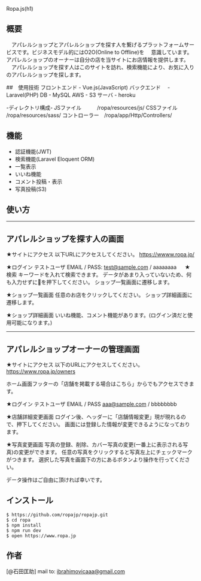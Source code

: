 Ropa.js(h1)
 
## 概要
　アパレルショップとアパレルショップを探す人を繋げるプラットフォームサービスです。ビジネスモデル的にはO2O(Online to Offline)を
　意識しています。アパレルショップのオーナーは自分の店を当サイトにお店情報を提供します。
　アパレルショップを探す人はこのサイトを訪れ、検索機能により、お気に入りのアパレルショップを探します。


##　使用技術
 フロントエンド - Vue.js(JavaScript)
 バックエンド　 - Laravel(PHP)
 DB           - MySQL
 AWS          - S3
 サーバ        - heroku
 
 -ディレクトリ構成- 
 JSファイル　　　/ropa/resources/js/
 CSSファイル　　 /ropa/resources/sass/
 コントローラー　/ropa/app/Http/Controllers/

## 機能 
- 認証機能(JWT)
- 検索機能(Laravel Eloquent ORM)
- 一覧表示
- いいね機能
- コメント投稿・表示
- 写真投稿(S3)


## 使い方

-----------------------------
 アパレルショップを探す人の画面
-----------------------------
 ★サイトにアクセス 
 以下URLにアクセスしてください。 
 https://wwww.ropa.jp/ 

 ★ログイン 
 テストユーザ 
 EMAIL / PASS: test@sample.com / aaaaaaaa 
　
 ★検索 
 キーワードを入れて検索できます。 
 データがあまり入っていないため、何も入力せずに🔎を押下してください。 
 ショップ一覧画面に遷移します。 
 
 ★ショップ一覧画面 
 任意のお店をクリックしてください。 
 ショップ詳細画面に遷移します。 

 ★ショップ詳細画面 
 いいね機能、コメント機能があります。(ログイン済だと使用可能になります。) 

-----------------------------
 アパレルショップオーナーの管理画面 
-----------------------------
 ★サイトにアクセス 
 以下のURLにアクセスしてください。 
 https://www.ropa.jp/owners 

 ホーム画面フッターの「店舗を掲載する場合はこちら」からでもアクセスできます。 

 ★ログイン 
 テストユーザ 
 EMAIL / PASS aaa@sample.com / bbbbbbbb 

 ★店舗詳細変更画面 
 ログイン後、ヘッダーに「店舗情報変更」現が現れるので、押下してください。 
 画面には登録した情報が変更できるようになっております。 

 ★写真変更画面 
 写真の登録、削除、カバー写真の変更(一番上に表示される写真)の変更ができます。 
 任意の写真をクリックすると写真左上にチェックマークがつきます。 
 選択した写真を画面下の方にあるボタンより操作を行ってください。 

 データ操作はご自由に頂ければ幸いです。 
 

## インストール
 
```
$ https://github.com/ropajp/ropajp.git
$ cd ropa
$ npm install
$ npm run dev
$ open https://www.ropa.jp
```
 
## 作者
 
[@石田匡助]
mail to: ibrahimovicaaa@gmail.com
 
